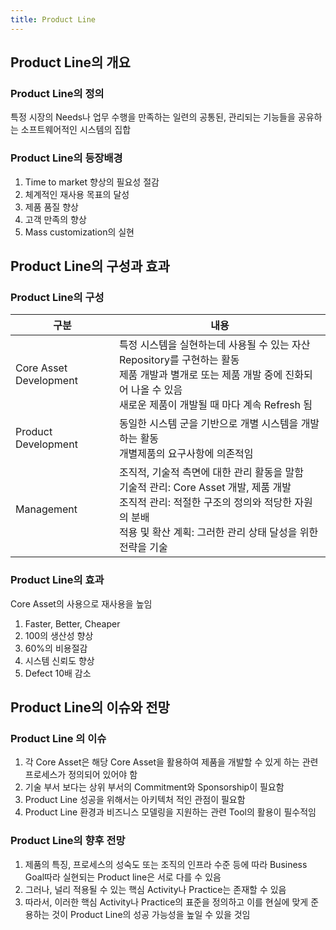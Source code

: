 ```yaml
---
title: Product Line
---
```


## Product Line의 개요
### Product Line의 정의
특정 시장의 Needs나 업무 수행을 만족하는 일련의 공통된, 관리되는 기능들을 공유하는 소프트웨어적인 시스템의 집합

### Product Line의 등장배경
1. Time to market 향상의 필요성 절감
1. 체계적인 재사용 목표의 달성
1. 제품 품질 향상
1. 고객 만족의 향상
1. Mass customization의 실현

## Product Line의 구성과 효과
### Product Line의 구성

|구분|내용|
|---|---|
|Core Asset Development|특정 시스템을 실현하는데 사용될 수 있는 자산 Repository를 구현하는 활동<br>제품 개발과 별개로 또는 제품 개발 중에 진화되어 나올 수 있음<br>새로운 제품이 개발될 때 마다 계속 Refresh 됨 |
|Product Development|동일한 시스템 군을 기반으로 개별 시스템을 개발하는 활동<br>개별제품의 요구사항에 의존적임 |
|Management|조직적, 기술적 측면에 대한 관리 활동을 말함<br>기술적 관리: Core Asset 개발, 제품 개발<br>조직적 관리: 적절한 구조의 정의와 적당한 자원의 분배<br>적용 및 확산 계획: 그러한 관리 상태 달성을 위한 전략을 기술 |

### Product Line의 효과
Core Asset의 사용으로 재사용을 높임
1. Faster, Better, Cheaper
1. 100의 생산성 향상
1. 60%의 비용절감
1. 시스템 신뢰도 향상
1. Defect 10배 감소

## Product Line의 이슈와 전망
### Product Line 의 이슈
1. 각 Core Asset은 해당 Core Asset을 활용하여 제품을 개발할 수 있게 하는 관련 프로세스가 정의되어 있어야 함
1. 기술 부서 보다는 상위 부서의 Commitment와 Sponsorship이 필요함
1. Product Line 성공을 위해서는 아키텍처 적인 관점이 필요함
1. Product Line 환경과 비즈니스 모델링을 지원하는 관련 Tool의 활용이 필수적임

### Product Line의 향후 전망
1. 제품의 특징, 프로세스의 성숙도 또는 조직의 인프라 수준 등에 따라 Business Goal따라 실현되는 Product line은 서로 다를 수 있음
1. 그러나, 널리 적용될 수 있는 핵심 Activity나 Practice는 존재할 수 있음
1. 따라서, 이러한 핵심 Activity나 Practice의 표준을 정의하고 이를 현실에 맞게 준용하는 것이 Product Line의 성공 가능성을 높일 수 있을 것임
